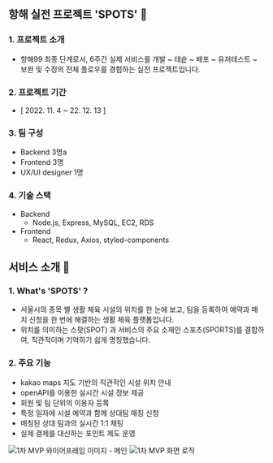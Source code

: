 
## 항해 실전 프로젝트 'SPOTS' 🥇 
### 1. 프로젝트 소개
 - 항해99 최종 단계로서, 6주간 실제 서비스를 개발 ~ 테슽 ~ 배포 ~ 유저테스트 ~ 보완 및 수정의 전체 플로우를 경험하는 실전 프로젝트입니다.
### 2. 프로젝트 기간 
 - [ 2022. 11. 4 ~ 22. 12. 13 ]
### 3. 팀 구성
 - Backend 3명a
 - Frontend 3명
 - UX/UI designer 1명
### 4. 기술 스택
 - Backend
   + Node.js, Express, MySQL, EC2, RDS
 - Frontend
   + React, Redux, Axios, styled-components
   

## 서비스 소개 🥇 
### 1. What's 'SPOTS' ? 
 - 서울시의 종목 별 생활 체육 시설의 위치를 한 눈에 보고, 팀을 등록하여 예약과 매치 신청을 한 번에 해결하는 생활 체육 플랫폼입니다.
 - 위치를 의미하는 스팟(SPOT) 과 서비스의 주요 소재인 스포츠(SPORTS)를 결합하여, 직관적이며 기억하기 쉽게 명칭했습니다.
### 2. 주요 기능  
 - kakao maps 지도 기반의 직관적인 시설 위치 안내
 - openAPI를 이용한 실시간 시설 정보 제공 
 - 회원 및 팀 단위의 이용자 등록
 - 특정 일자에 시설 예약과 함께 상대팀 매칭 신청
 - 매칭된 상대 팀과의 실시간 1:1 채팅 
 - 실제 결제를 대신하는 포인트 제도 운영
 
 ![1차 MVP 와이어프레임 이미지 - 메인](https://user-images.githubusercontent.com/112181770/200747470-67d81f78-11d1-4b0f-97df-3c136ad0a317.png)
![1차 MVP 화면 로직](https://user-images.githubusercontent.com/112181770/200747689-fe9e5264-0246-42e4-a273-18ed8412b684.png)

 
